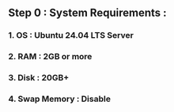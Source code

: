 ## Step 0 : System Requirements :

### 1. OS : Ubuntu 24.04 LTS Server
### 2. RAM : 2GB or more
### 3. Disk : 20GB+
### 4. Swap Memory : Disable
